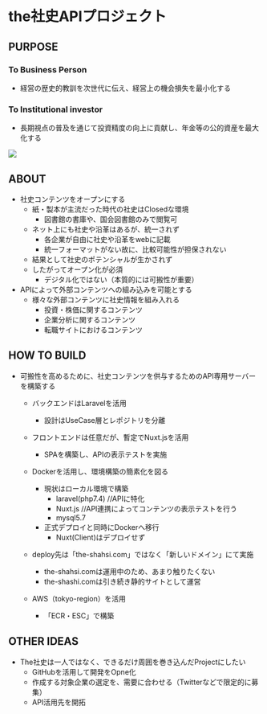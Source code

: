 # the社史APIプロジェクト
## PURPOSE
### To Business Person
 - 経営の歴史的教訓を次世代に伝え、経営上の機会損失を最小化する
### To Institutional investor
 - 長期視点の普及を通じて投資精度の向上に貢献し、年金等の公的資産を最大化する
<img src="https://the-shashi.com/img-top/opg.png">

## ABOUT
- 社史コンテンツをオープンにする
   - 紙・製本が主流だった時代の社史はClosedな環境
      - 図書館の書庫や、国会図書館のみで閲覧可
   - ネット上にも社史や沿革はあるが、統一されず
      - 各企業が自由に社史や沿革をwebに記載
      - 統一フォーマットがない故に、比較可能性が担保されない
   - 結果として社史のポテンシャルが生かされず
   - したがってオープン化が必須
      - デジタル化ではない（本質的には可搬性が重要）
- APIによって外部コンテンツへの組み込みを可能とする
   - 様々な外部コンテンツに社史情報を組み入れる
      - 投資・株価に関するコンテンツ
      - 企業分析に関するコンテンツ
      - 転職サイトにおけるコンテンツ

## HOW TO BUILD
- 可搬性を高めるために、社史コンテンツを供与するためのAPI専用サーバーを構築する
   - バックエンドはLaravelを活用
      - 設計はUseCase層とレポジトリを分離
   - フロントエンドは任意だが、暫定でNuxt.jsを活用
      - SPAを構築し、APIの表示テストを実施
   - Dockerを活用し、環境構築の簡素化を図る
      - 現状はローカル環境で構築
         -  laravel(php7.4) //APIに特化
         -  Nuxt.js //API連携によってコンテンツの表示テストを行う
         -  mysql5.7
      - 正式デプロイと同時にDockerへ移行
         - Nuxt(Client)はデプロイせず

   - deploy先は「the-shahsi.com」ではなく「新しいドメイン」にて実施
       - the-shahsi.comは運用中のため、あまり触りたくない
       - the-shashi.comは引き続き静的サイトとして運営

    - AWS（tokyo-region）を活用
       - 「ECR・ESC」で構築

## OTHER IDEAS
- The社史は一人ではなく、できるだけ周囲を巻き込んだProjectにしたい
   - GitHubを活用して開発をOpne化
   - 作成する対象企業の選定を、需要に合わせる（Twitterなどで限定的に募集）
   - API活用先を開拓
